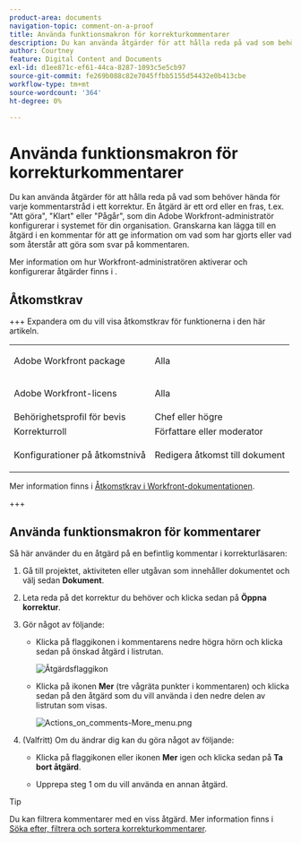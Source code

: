 ```yaml
---
product-area: documents
navigation-topic: comment-on-a-proof
title: Använda funktionsmakron för korrekturkommentarer
description: Du kan använda åtgärder för att hålla reda på vad som behöver hända för varje kommentarstråd i ett korrektur. En åtgärd är ett ord eller en fras, t.ex. "Att göra", "Klart" eller "Pågår", som din Adobe Workfront-administratör konfigurerar i systemet för din organisation. Granskarna kan lägga till en åtgärd i en kommentar för att ge information om vad som har gjorts eller vad som återstår att göra som svar på kommentaren.
author: Courtney
feature: Digital Content and Documents
exl-id: d1ee871c-ef61-44ca-8287-1093c5e5cb97
source-git-commit: fe269b088c82e7045ffbb5155d54432e0b413cbe
workflow-type: tm+mt
source-wordcount: '364'
ht-degree: 0%

---
```


# Använda funktionsmakron för korrekturkommentarer

Du kan använda åtgärder för att hålla reda på vad som behöver hända för varje kommentarstråd i ett korrektur. En åtgärd är ett ord eller en fras, t.ex. &quot;Att göra&quot;, &quot;Klart&quot; eller &quot;Pågår&quot;, som din Adobe Workfront-administratör konfigurerar i systemet för din organisation. Granskarna kan lägga till en åtgärd i en kommentar för att ge information om vad som har gjorts eller vad som återstår att göra som svar på kommentaren.

Mer information om hur Workfront-administratören aktiverar och konfigurerar åtgärder finns i .

## Åtkomstkrav

+++ Expandera om du vill visa åtkomstkrav för funktionerna i den här artikeln.

<table style="table-layout:auto"> 
 <col> 
 <col> 
 <tbody> 
  <tr> 
   <td role="rowheader">Adobe Workfront package</td> 
   <td> <p>Alla</p> </td> 
  </tr> 
  <tr> 
   <td role="rowheader">Adobe Workfront-licens</td> 
   <td> <p>Alla</p></td> 
  </tr> 
  <tr> 
   <td role="rowheader">Behörighetsprofil för bevis </td> 
   <td>Chef eller högre</td> 
  </tr> 
  <tr> 
   <td role="rowheader">Korrekturroll</td> 
   <td>Författare eller moderator</td> 
  </tr> 
  <tr> 
   <td role="rowheader">Konfigurationer på åtkomstnivå</td> 
   <td> <p>Redigera åtkomst till dokument</p> </td> 
  </tr> 
 </tbody> 
</table>

Mer information finns i [Åtkomstkrav i Workfront-dokumentationen](/help/quicksilver/administration-and-setup/add-users/access-levels-and-object-permissions/access-level-requirements-in-documentation.md).

+++

## Använda funktionsmakron för kommentarer

Så här använder du en åtgärd på en befintlig kommentar i korrekturläsaren:

1. Gå till projektet, aktiviteten eller utgåvan som innehåller dokumentet och välj sedan **Dokument**.
1. Leta reda på det korrektur du behöver och klicka sedan på **Öppna korrektur**.

1. Gör något av följande:

   * Klicka på flaggikonen i kommentarens nedre högra hörn och klicka sedan på önskad åtgärd i listrutan.

     ![Åtgärdsflaggikon](assets/actions-flag-icon-350x198.png)

   * Klicka på ikonen **Mer** (tre vågräta punkter i kommentaren) och klicka sedan på den åtgärd som du vill använda i den nedre delen av listrutan som visas.

     ![Actions_on_comments-More_menu.png](assets/actions-on-coments-more-menu-350x347.png)

1. (Valfritt) Om du ändrar dig kan du göra något av följande:

   * Klicka på flaggikonen eller ikonen **Mer** igen och klicka sedan på **Ta bort åtgärd**.

   * Upprepa steg 1 om du vill använda en annan åtgärd.

>[!TIP]
>
>Du kan filtrera kommentarer med en viss åtgärd. Mer information finns i [Söka efter, filtrera och sortera korrekturkommentarer](../../../../review-and-approve-work/proofing/reviewing-proofs-within-workfront/comment-on-a-proof/search-filter-sort-comments.md).
